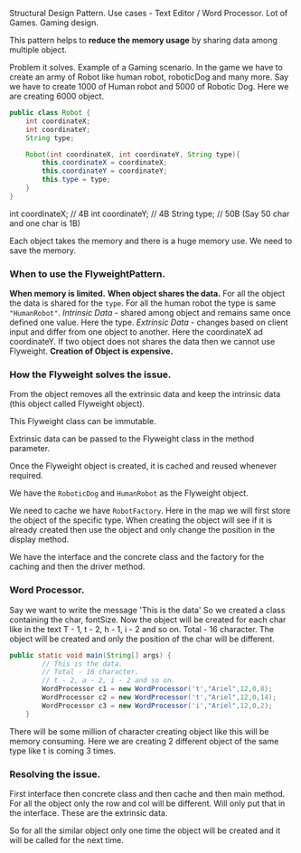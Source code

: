 Structural Design Pattern.
Use cases - Text Editor / Word Processor.
Lot of Games. Gaming design.

This pattern helps to **reduce the memory usage** by sharing data among multiple object.

Problem it solves. Example of a Gaming scenario.
In the game we have to create an army of Robot like human robot, roboticDog and many more. Say we have to create 1000 of Human robot and 5000 of Robotic Dog.
Here we are creating 6000 object. 
```java
public class Robot {
    int coordinateX;
    int coordinateY;
    String type;

    Robot(int coordinateX, int coordinateY, String type){
        this.coordinateX = coordinateX;
        this.coordinateY = coordinateY;
        this.type = type;
    }
}
```
int coordinateX; // 4B
int coordinateY; // 4B
String type; // 50B (Say 50 char and one char is 1B)

Each object takes the memory and there is a huge memory use. We need to save the memory.
### When to use the FlyweightPattern.  
**When memory is limited.**
**When object shares the data.**
For all the object the data is shared for the `type`. For all the human robot the type is same `"HumanRobot"`.
*Intrinsic Data* - shared among object and remains same once defined one value. Here the type.
*Extrinsic Data* - changes based on client input and differ from one object to another. Here the coordinateX ad coordinateY.
If two object does not shares the data then we cannot use Flyweight.
**Creation of Object is expensive.**

### How the Flyweight solves the issue.

From the object removes all the extrinsic data and keep the intrinsic data (this object called Flyweight object).

This Flyweight class can be immutable.

Extrinsic data can be passed to the Flyweight class in the method parameter.

Once the Flyweight object is created, it is cached and reused whenever required.

We have the `RoboticDog` and `HumanRobot` as the Flyweight object.

We need to cache we have `RobotFactory`. Here in the map we will first store the object of the specific type. When creating the object will see if it is already created then use the object and only change the position in the display method.

We have the interface and the concrete class and the factory for the caching and then the driver method.

### Word Processor.
 Say we want to write the message 'This is the data' So we created a class containing the char, fontSize.
Now the object will be created for each char like in the text T - 1, t - 2, h - 1, i - 2 and so on. Total - 16 character. 
The object will be created and only the position of the char will be different.

```java
public static void main(String[] args) {
        // This is the data.
        // Total - 16 character.
        // t - 2, a - 2, i - 2 and so on.
        WordProcessor c1 = new WordProcessor('t',"Ariel",12,0,8);
        WordProcessor c2 = new WordProcessor('t',"Ariel",12,0,14);
        WordProcessor c3 = new WordProcessor('i',"Ariel",12,0,2);
    }
```

There will be some million of character creating object like this will be memory consuming.
Here we are creating 2 different object of the same type like t is coming 3 times.

### Resolving the issue.
First interface then concrete class and then cache and then main method.
For all the object only the row and col will be different. Will only put that in the interface. These are the extrinsic data.

So for all the similar object only one time the object will be created and it will be called for the next time.